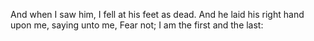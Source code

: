 And when I saw him, I fell at his feet as dead. And he laid his right hand upon me, saying unto me, Fear not; I am the first and the last:
